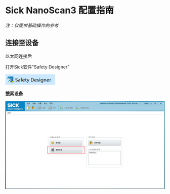 # Sick NanoScan3 配置指南

_注：仅提供基础操作的参考_

## 连接至设备

以太网连接后

打开Sick软件"Safety Designer"

![图1](img/001.png)

__搜索设备__

![图2](img/002.png)